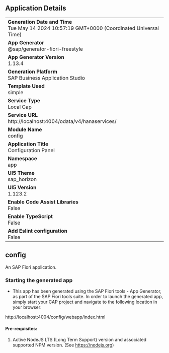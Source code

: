 ## Application Details
|               |
| ------------- |
|**Generation Date and Time**<br>Tue May 14 2024 10:57:19 GMT+0000 (Coordinated Universal Time)|
|**App Generator**<br>@sap/generator-fiori-freestyle|
|**App Generator Version**<br>1.13.4|
|**Generation Platform**<br>SAP Business Application Studio|
|**Template Used**<br>simple|
|**Service Type**<br>Local Cap|
|**Service URL**<br>http://localhost:4004/odata/v4/hanaservices/
|**Module Name**<br>config|
|**Application Title**<br>Configuration Panel|
|**Namespace**<br>app|
|**UI5 Theme**<br>sap_horizon|
|**UI5 Version**<br>1.123.2|
|**Enable Code Assist Libraries**<br>False|
|**Enable TypeScript**<br>False|
|**Add Eslint configuration**<br>False|

## config

An SAP Fiori application.

### Starting the generated app

-   This app has been generated using the SAP Fiori tools - App Generator, as part of the SAP Fiori tools suite.  In order to launch the generated app, simply start your CAP project and navigate to the following location in your browser:

http://localhost:4004/config/webapp/index.html

#### Pre-requisites:

1. Active NodeJS LTS (Long Term Support) version and associated supported NPM version.  (See https://nodejs.org)


